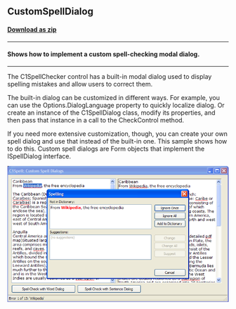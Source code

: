 ## CustomSpellDialog
#### [Download as zip](https://grapecity.github.io/DownGit/#/home?url=https://github.com/GrapeCity/ComponentOne-WinForms-Samples/tree/master/NetFramework\SpellChecker\CS\CustomSpellDialog)
____
#### Shows how to implement a custom spell-checking modal dialog.
____
The C1SpellChecker control has a built-in modal dialog used to display spelling mistakes and allow users to correct them.

The built-in dialog can be customized in different ways.
For example, you can use the Options.DialogLanguage property to quickly localize dialog.
Or create an instance of the C1SpellDialog class, modify its properties, and then pass that instance in a call to the CheckControl method.

If you need more extensive customization, though, you can create your own spell dialog and use that instead of the built-in one.
This sample shows how to do this. Custom spell dialogs are Form objects that implement the ISpellDialog interface.

![screenshot](screenshot.png)
